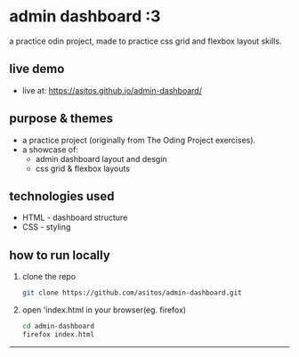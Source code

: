 # admin dashboard :3

a practice odin project, made to practice css grid and flexbox layout skills.


## live demo

- live at: https://asitos.github.io/admin-dashboard/  

## purpose & themes
- a practice project (originally from The Oding Project exercises).
- a showcase of:
    - admin dashboard layout and desgin
    - css grid & flexbox layouts


## technologies used
- HTML - dashboard structure
- CSS - styling

## how to run locally
1. clone the repo  

    ```bash
   git clone https://github.com/asitos/admin-dashboard.git
   ```

2. open 'index.html in your browser(eg. firefox)
    ```bash
    cd admin-dashboard
    firefox index.html
    ```
---

